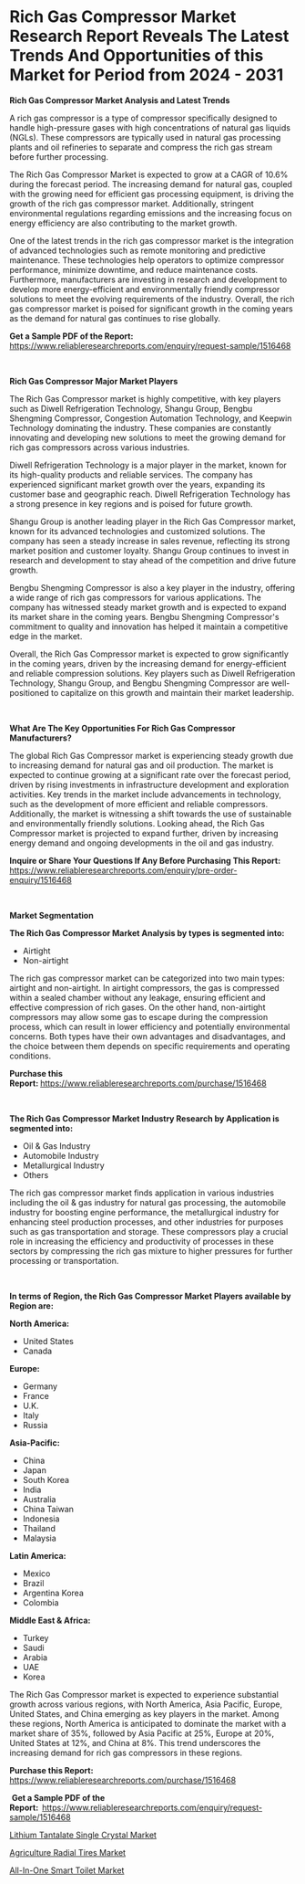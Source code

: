 <p><h1>Rich Gas Compressor Market Research Report Reveals The Latest Trends And Opportunities of this Market for Period from 2024 - 2031</h1></p><p><strong>Rich Gas Compressor Market Analysis and Latest Trends</strong></p>
<p><p>A rich gas compressor is a type of compressor specifically designed to handle high-pressure gases with high concentrations of natural gas liquids (NGLs). These compressors are typically used in natural gas processing plants and oil refineries to separate and compress the rich gas stream before further processing.</p><p>The Rich Gas Compressor Market is expected to grow at a CAGR of 10.6% during the forecast period. The increasing demand for natural gas, coupled with the growing need for efficient gas processing equipment, is driving the growth of the rich gas compressor market. Additionally, stringent environmental regulations regarding emissions and the increasing focus on energy efficiency are also contributing to the market growth.</p><p>One of the latest trends in the rich gas compressor market is the integration of advanced technologies such as remote monitoring and predictive maintenance. These technologies help operators to optimize compressor performance, minimize downtime, and reduce maintenance costs. Furthermore, manufacturers are investing in research and development to develop more energy-efficient and environmentally friendly compressor solutions to meet the evolving requirements of the industry. Overall, the rich gas compressor market is poised for significant growth in the coming years as the demand for natural gas continues to rise globally.</p></p>
<p><strong>Get a Sample PDF of the Report:&nbsp;</strong> <a href="https://www.reliableresearchreports.com/enquiry/request-sample/1516468">https://www.reliableresearchreports.com/enquiry/request-sample/1516468</a></p>
<p>&nbsp;</p>
<p><strong>Rich Gas Compressor Major Market Players</strong></p>
<p><p>The Rich Gas Compressor market is highly competitive, with key players such as Diwell Refrigeration Technology, Shangu Group, Bengbu Shengming Compressor, Congestion Automation Technology, and Keepwin Technology dominating the industry. These companies are constantly innovating and developing new solutions to meet the growing demand for rich gas compressors across various industries.</p><p>Diwell Refrigeration Technology is a major player in the market, known for its high-quality products and reliable services. The company has experienced significant market growth over the years, expanding its customer base and geographic reach. Diwell Refrigeration Technology has a strong presence in key regions and is poised for future growth.</p><p>Shangu Group is another leading player in the Rich Gas Compressor market, known for its advanced technologies and customized solutions. The company has seen a steady increase in sales revenue, reflecting its strong market position and customer loyalty. Shangu Group continues to invest in research and development to stay ahead of the competition and drive future growth.</p><p>Bengbu Shengming Compressor is also a key player in the industry, offering a wide range of rich gas compressors for various applications. The company has witnessed steady market growth and is expected to expand its market share in the coming years. Bengbu Shengming Compressor's commitment to quality and innovation has helped it maintain a competitive edge in the market.</p><p>Overall, the Rich Gas Compressor market is expected to grow significantly in the coming years, driven by the increasing demand for energy-efficient and reliable compression solutions. Key players such as Diwell Refrigeration Technology, Shangu Group, and Bengbu Shengming Compressor are well-positioned to capitalize on this growth and maintain their market leadership.</p></p>
<p>&nbsp;</p>
<p><strong>What Are The Key Opportunities For Rich Gas Compressor Manufacturers?</strong></p>
<p><p>The global Rich Gas Compressor market is experiencing steady growth due to increasing demand for natural gas and oil production. The market is expected to continue growing at a significant rate over the forecast period, driven by rising investments in infrastructure development and exploration activities. Key trends in the market include advancements in technology, such as the development of more efficient and reliable compressors. Additionally, the market is witnessing a shift towards the use of sustainable and environmentally friendly solutions. Looking ahead, the Rich Gas Compressor market is projected to expand further, driven by increasing energy demand and ongoing developments in the oil and gas industry.</p></p>
<p><strong>Inquire or Share Your Questions If Any Before Purchasing This Report:</strong> <a href="https://www.reliableresearchreports.com/enquiry/pre-order-enquiry/1516468">https://www.reliableresearchreports.com/enquiry/pre-order-enquiry/1516468</a></p>
<p>&nbsp;</p>
<p><strong>Market Segmentation</strong></p>
<p><strong>The Rich Gas Compressor Market Analysis by types is segmented into:</strong></p>
<p><ul><li>Airtight</li><li>Non-airtight</li></ul></p>
<p><p>The rich gas compressor market can be categorized into two main types: airtight and non-airtight. In airtight compressors, the gas is compressed within a sealed chamber without any leakage, ensuring efficient and effective compression of rich gases. On the other hand, non-airtight compressors may allow some gas to escape during the compression process, which can result in lower efficiency and potentially environmental concerns. Both types have their own advantages and disadvantages, and the choice between them depends on specific requirements and operating conditions.</p></p>
<p><strong>Purchase this Report:&nbsp;</strong><a href="https://www.reliableresearchreports.com/purchase/1516468">https://www.reliableresearchreports.com/purchase/1516468</a></p>
<p>&nbsp;</p>
<p><strong>The Rich Gas Compressor Market Industry Research by Application is segmented into:</strong></p>
<p><ul><li>Oil & Gas Industry</li><li>Automobile Industry</li><li>Metallurgical Industry</li><li>Others</li></ul></p>
<p><p>The rich gas compressor market finds application in various industries including the oil & gas industry for natural gas processing, the automobile industry for boosting engine performance, the metallurgical industry for enhancing steel production processes, and other industries for purposes such as gas transportation and storage. These compressors play a crucial role in increasing the efficiency and productivity of processes in these sectors by compressing the rich gas mixture to higher pressures for further processing or transportation.</p></p>
<p>&nbsp;</p>
<p><strong>In terms of Region, the Rich Gas Compressor Market Players available by Region are:</strong></p>
<p>
    <p> <strong> North America: </strong>
        <ul>
            <li>United States</li>
            <li>Canada</li>
        </ul>
        </p> 
    <p> <strong> Europe: </strong>
        <ul>
            <li>Germany</li>
            <li>France</li>
            <li>U.K.</li>
            <li>Italy</li>
            <li>Russia</li>
        </ul>
        </p> 
    <p> <strong> Asia-Pacific: </strong>
        <ul>
            <li>China</li>
            <li>Japan</li>
            <li>South Korea</li>
            <li>India</li>
            <li>Australia</li>
            <li>China Taiwan</li>
            <li>Indonesia</li>
            <li>Thailand</li>
            <li>Malaysia</li>
        </ul>
        </p> 
    <p> <strong> Latin America: </strong>
        <ul>
            <li>Mexico</li>
            <li>Brazil</li>
            <li>Argentina Korea</li>
            <li>Colombia</li>
        </ul>
        </p> 
    <p> <strong> Middle East & Africa: </strong>
        <ul>
            <li>Turkey</li>
            <li>Saudi</li>
            <li>Arabia</li>
            <li>UAE</li>
            <li>Korea</li>
        </ul>
    </p>
    </p>
<p><p>The Rich Gas Compressor market is expected to experience substantial growth across various regions, with North America, Asia Pacific, Europe, United States, and China emerging as key players in the market. Among these regions, North America is anticipated to dominate the market with a market share of 35%, followed by Asia Pacific at 25%, Europe at 20%, United States at 12%, and China at 8%. This trend underscores the increasing demand for rich gas compressors in these regions.</p></p>
<p><strong>Purchase this Report: </strong><a href="https://www.reliableresearchreports.com/purchase/1516468">https://www.reliableresearchreports.com/purchase/1516468</a></p>
<p>&nbsp;<strong>Get a Sample PDF of the Report:&nbsp;&nbsp;</strong><a href="https://www.reliableresearchreports.com/enquiry/request-sample/1516468">https://www.reliableresearchreports.com/enquiry/request-sample/1516468</a></p>
<p><strong></strong></p>
<p><p><a href="https://view.publitas.com/reportprime-1/lithium-tantalate-single-crystal-market-challenges-opportunities-and-growth-drivers-and-major-market-players-forecasted-for-period-from-2024-2031/">Lithium Tantalate Single Crystal Market</a></p><p><a href="https://view.publitas.com/reportprime-1/insights-into-agriculture-radial-tires-market-size-analysing-market-share-trends-and-growth-from-2024-to-2031/">Agriculture Radial Tires Market</a></p><p><a href="https://view.publitas.com/reportprime-1/all-in-one-smart-toilet-market-offer-valuable-insights-into-market-size-market-share-market-trends-and-projections-spanning-from-2024-to-2031/">All-In-One Smart Toilet Market</a></p></p>